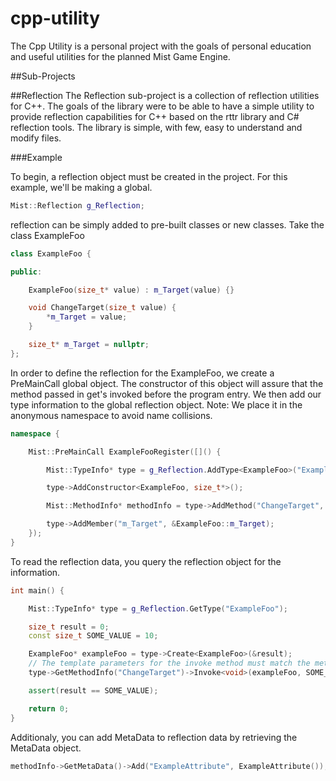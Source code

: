 # cpp-utility
The Cpp Utility is a personal project with the goals of personal education and useful utilities for the planned Mist Game Engine.

##Sub-Projects

##Reflection 
The Reflection sub-project is a collection of reflection utilities for C++. The goals of the library were to be able to have a simple utility to provide reflection capabilities for C++ based on the rttr library and C# reflection tools. The library is simple, with few, easy to understand and modify files.

###Example

To begin, a reflection object must be created in the project. For this example, we'll be making a global.

```c++
Mist::Reflection g_Reflection;
```

reflection can be simply added to pre-built classes or new classes.
Take the class ExampleFoo

```c++
class ExampleFoo {

public:

	ExampleFoo(size_t* value) : m_Target(value) {}

	void ChangeTarget(size_t value) {
		*m_Target = value;
	}

	size_t* m_Target = nullptr;
};
```

In order to define the reflection for the ExampleFoo, we create a PreMainCall global object. The constructor of this object will assure that the method passed in get's invoked before the program entry. We then add our type information to the global reflection object.
Note: We place it in the anonymous namespace to avoid name collisions.

```c++
namespace {

	Mist::PreMainCall ExampleFooRegister([]() {

		Mist::TypeInfo* type = g_Reflection.AddType<ExampleFoo>("ExampleFoo");

		type->AddConstructor<ExampleFoo, size_t*>();

		Mist::MethodInfo* methodInfo = type->AddMethod("ChangeTarget", &ExampleFoo::ChangeTarget);

		type->AddMember("m_Target", &ExampleFoo::m_Target);
	});
}
```

To read the reflection data, you query the reflection object for the information.
```c++
int main() {

	Mist::TypeInfo* type = g_Reflection.GetType("ExampleFoo");

	size_t result = 0;
	const size_t SOME_VALUE = 10;

	ExampleFoo* exampleFoo = type->Create<ExampleFoo>(&result);
	// The template parameters for the invoke method must match the method signature exactly
	type->GetMethodInfo("ChangeTarget")->Invoke<void>(exampleFoo, SOME_VALUE);

	assert(result == SOME_VALUE);

	return 0;
}
```

Additionaly, you can add MetaData to reflection data by retrieving the MetaData object.
```c++
methodInfo->GetMetaData()->Add("ExampleAttribute", ExampleAttribute());
```